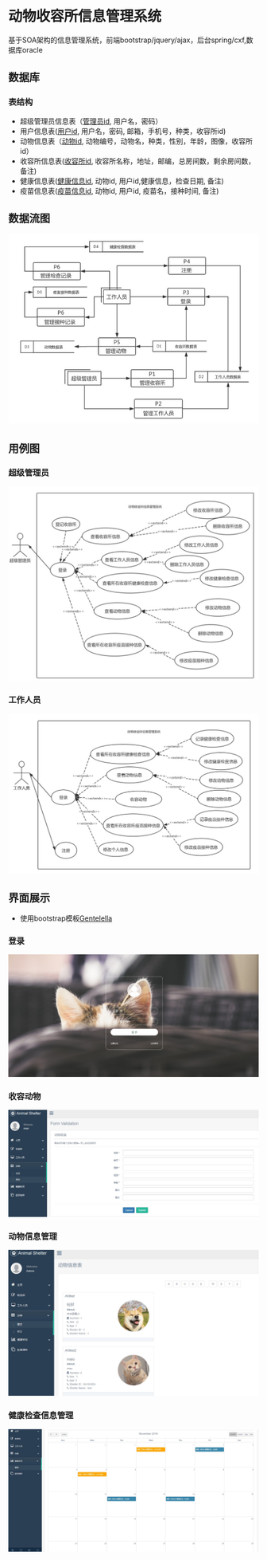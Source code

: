 # 动物收容所信息管理系统
基于SOA架构的信息管理系统，前端bootstrap/jquery/ajax，后台spring/cxf,数据库oracle
## 数据库
### 表结构
* 超级管理员信息表（<u>管理员id</u>, 用户名，密码）
* 用户信息表(<u>用户id</u>, 用户名，密码, 邮箱，手机号，种类，收容所id) 
* 动物信息表（<u>动物id</u>, 动物编号，动物名，种类，性别，年龄，图像，收容所id）
* 收容所信息表(<u>收容所id</u>, 收容所名称，地址，邮编，总房间数，剩余房间数，备注)
* 健康信息表(<u>健康信息id</u>, 动物id, 用户id,健康信息，检查日期, 备注)
* 疫苗信息表(<u>疫苗信息id</u>, 动物id, 用户id, 疫苗名，接种时间, 备注)
## 数据流图
![](pics/dataflow.jpg)
## 用例图
### 超级管理员
![](pics/usercase-admin.jpg)
### 工作人员
![](pics/usercase-staff.jpg)
## 界面展示
* 使用bootstrap模板[Gentelella](https://github.com/ColorlibHQ/gentelella.git "Gentelella")  
### 登录
![](pics/login.jpg)
### 收容动物
![](pics/takein.jpg)
### 动物信息管理
![](pics/animal.jpg)
### 健康检查信息管理
![](pics/check.jpg)
